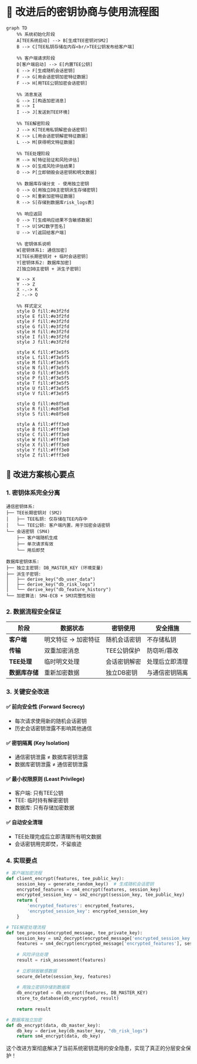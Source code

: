# 🔐 改进后的密钥协商与使用流程图

```mermaid
graph TD
    %% 系统初始化阶段
    A[TEE系统启动] --> B[生成TEE密钥对SM2]
    B --> C[TEE私钥存储在内存<br/>TEE公钥发布给客户端]
    
    %% 客户端请求阶段
    D[客户端启动] --> E[内置TEE公钥]
    E --> F[生成随机会话密钥]
    F --> G[用会话密钥加密特征数据]
    F --> H[用TEE公钥加密会话密钥]
    
    %% 消息发送
    G --> I[构造加密消息]
    H --> I
    I --> J[发送到TEE环境]
    
    %% TEE解密阶段
    J --> K[TEE用私钥解密会话密钥]
    K --> L[用会话密钥解密特征数据]
    L --> M[获得明文特征数据]
    
    %% TEE处理阶段
    M --> N[特征验证和风险评估]
    N --> O[生成风险评估结果]
    O --> P[立即销毁会话密钥和明文数据]
    
    %% 数据库存储分支 - 使用独立密钥
    O --> Q[用独立DB主密钥派生存储密钥]
    Q --> R[重新加密特征数据]
    R --> S[存储到数据库risk_logs表]
    
    %% 响应返回
    O --> T[生成响应结果不含敏感数据]
    T --> U[SM2数字签名]
    U --> V[返回给客户端]
    
    %% 密钥体系说明
    W[密钥体系1: 通信加密]
    X[TEE长期密钥对 + 临时会话密钥]
    Y[密钥体系2: 数据库加密] 
    Z[独立DB主密钥 + 派生子密钥]
    
    W --> X
    Y --> Z
    X -.-> K
    Z -.-> Q
    
    %% 样式定义
    style D fill:#e3f2fd
    style E fill:#e3f2fd
    style F fill:#e3f2fd
    style G fill:#e3f2fd
    style H fill:#e3f2fd
    style I fill:#e3f2fd
    style J fill:#e3f2fd
    
    style K fill:#f3e5f5
    style L fill:#f3e5f5
    style M fill:#f3e5f5
    style N fill:#f3e5f5
    style O fill:#f3e5f5
    style P fill:#f3e5f5
    style T fill:#f3e5f5
    style U fill:#f3e5f5
    style V fill:#f3e5f5
    
    style Q fill:#e8f5e8
    style R fill:#e8f5e8
    style S fill:#e8f5e8
    
    style A fill:#fff3e0
    style B fill:#fff3e0
    style C fill:#fff3e0
    style W fill:#fff3e0
    style X fill:#fff3e0
    style Y fill:#fff3e0
    style Z fill:#fff3e0
```

## 🔑 改进方案核心要点

### **1. 密钥体系完全分离**
```
通信密钥体系:
├── TEE长期密钥对 (SM2)
│   ├── TEE私钥: 仅存储在TEE内存中
│   └── TEE公钥: 客户端内置，用于加密会话密钥
└── 会话密钥 (SM4)
    ├── 客户端随机生成
    ├── 单次请求有效
    └── 用后即焚

数据库密钥体系:
├── 独立主密钥: DB_MASTER_KEY (环境变量)
├── 派生子密钥: 
│   ├── derive_key("db_user_data")
│   ├── derive_key("db_risk_logs")
│   └── derive_key("db_feature_history")
└── 加密算法: SM4-ECB + SM3完整性校验
```

### **2. 数据流程安全保证**

| 阶段 | 数据状态 | 密钥使用 | 安全措施 |
|------|---------|---------|---------|
| **客户端** | 明文特征 → 加密特征 | 随机会话密钥 | 不存储私钥 |
| **传输** | 双重加密消息 | TEE公钥保护 | 防窃听/篡改 |
| **TEE处理** | 临时明文处理 | 会话密钥解密 | 处理后立即清理 |
| **数据库存储** | 重新加密数据 | 独立DB密钥 | 与通信密钥隔离 |

### **3. 关键安全改进**

#### ✅ **前向安全性 (Forward Secrecy)**
- 每次请求使用新的随机会话密钥
- 历史会话密钥泄露不影响其他通信

#### ✅ **密钥隔离 (Key Isolation)**
- 通信密钥泄露 ≠ 数据库密钥泄露
- 数据库密钥泄露 ≠ 通信密钥泄露

#### ✅ **最小权限原则 (Least Privilege)**
- 客户端: 只有TEE公钥
- TEE: 临时持有解密密钥
- 数据库: 只有存储加密数据

#### ✅ **自动安全清理**
- TEE处理完成后立即清理所有明文数据
- 会话密钥用完即焚，不留痕迹

### **4. 实现要点**

```python
# 客户端加密流程
def client_encrypt(features, tee_public_key):
    session_key = generate_random_key()  # 生成随机会话密钥
    encrypted_features = sm4_encrypt(features, session_key)
    encrypted_session_key = sm2_encrypt(session_key, tee_public_key)
    return {
        'encrypted_features': encrypted_features,
        'encrypted_session_key': encrypted_session_key
    }

# TEE解密处理流程  
def tee_process(encrypted_message, tee_private_key):
    session_key = sm2_decrypt(encrypted_message['encrypted_session_key'], tee_private_key)
    features = sm4_decrypt(encrypted_message['encrypted_features'], session_key)
    
    # 风险评估处理
    result = risk_assessment(features)
    
    # 立即销毁敏感数据
    secure_delete(session_key, features)
    
    # 用独立密钥存储到数据库
    db_encrypted = db_encrypt(features, DB_MASTER_KEY)
    store_to_database(db_encrypted, result)
    
    return result

# 数据库独立加密
def db_encrypt(data, db_master_key):
    db_key = derive_key(db_master_key, "db_risk_logs")
    return sm4_encrypt(data, db_key)
```

这个改进方案彻底解决了当前系统密钥混用的安全隐患，实现了真正的分层安全保护！ 